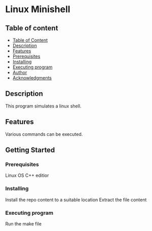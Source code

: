 # Linux Minishell


## Table of content
* [Table of Content](#table-of-content)
* [Description](#description)
* [Features](#features)
* [Prerequisites](#prerequisites)
* [Installing](#installing)
* [Executing program](#executing-program)
* [Author](#author)
* [Acknowledgments](#acknowledgments)

## Description
This program simulates a linux shell. 

## Features
Various commands can be executed.

## Getting Started

### Prerequisites 
Linux OS 
C++ editior

### Installing
Install the repo content to a suitable location
Extract the file content 

### Executing program
Run the make file 
